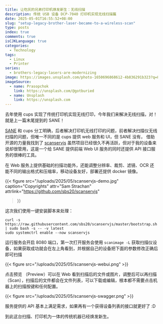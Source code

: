 ```yaml
---
title: 让吃灰的兄弟打印机焕发新生：无线扫描
description: 传统 USB 设备 DCP-7040 打印机实现无线扫描篇
date: 2025-05-01T16:55:52+08:00
slug: "setup-legacy-brother-laser-became-to-a-wireless-scan"
type: posts
index: true
comments: true
isCJKLanguage: true
categories:
  - Technology
tags:
  - Linux
  - Printer
series:
  - brothers-legacy-lasers-are-modernizing
image: https://images.unsplash.com/photo-1650696868612-4b836291b323?q=80&w=3570&auto=format&fit=crop&ixlib=rb-4.0.3&ixid=M3wxMjA3fDB8MHxwaG90by1wYWdlfHx8fGVufDB8fHx8fA%3D%3D
imageSource:
  - name: Prasopchok
    link: https://unsplash.com/@gotburied
  - name: Unsplash
    link: https://unsplash.com
---
```


去年使用 cups 实现了传统打印机实现无线打印，今年我们来解决无线扫描，对！就是上一篇末尾提到的 SANE！

[SANE](http://www.sane-project.org/) 和 cups 分工明确，后者解决打印机无线打印的问题，前者解决扫描仪无线扫描的问题，但唯一不同的是 cups 提供 web 服务和 UI，但 SANE 没有，
借助开源的力量我找到了 [scanservjs](https://github.com/sbs20/scanservjs) 虽然项目已经很久不再活跃，但对于我的设备来说却很管用，这是一个给 SANE 提供前端 Web UI 服务的同时还提供 API 
接口服务的很棒的工具。

在 Web 服务上提供基础的扫描功能外，还能调整分辨率、裁剪、滤镜、OCR 还能不同的输出格式和压缩率，移动设备友好，部署还提供 docker 镜像。

{{< figure src="/uploads/2025/05/scanservjs-demo.jpg"
    caption="Copyrights"
    attr="Sam Strachan"
    attrlink="https://github.com/sbs20/scanservjs" 
>}}

这次我们使用一键安装脚本来处理： 

```shell
curl -s https://raw.githubusercontent.com/sbs20/scanservjs/master/bootstrap.sh | sudo bash -s -- -v latest
sudo systemctrl enable --now scanservjs
```

运行服务会开启 8080 端口，第一次打开服务会使用 `scanimage -L` 获取扫描仪设备，如果获取成功就会在左上角看到，并根据自己的设备把下面的参数修改正确后即可扫描

{{< figure src="/uploads/2025/05/scanservjs-webui.png" >}}

点击预览 （Preview）可以在 Web 看到扫描后的文件或图片，调整后可以再扫描 （Scan），扫描后的文件都会在文件列表，可以下载或编辑，根本都不需要点击机器上的扫描按键和任何配置。

{{< figure src="/uploads/2025/05/scanservjs-swagger.png" >}}

服务提供的 API 基本上满足需求，如果再有一个获得设备列表的接口就更好了 :D

到此这台扫描、打印机为一体的传统机器已经焕发新生。